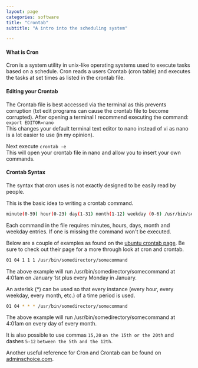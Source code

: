 ```yaml
---
layout: page
categories: software
title: "Crontab"
subtitle: "A intro into the scheduling system"

---
```


#### What is Cron
Cron is a system utility in unix-like operating systems used to execute tasks based on a schedule.
Cron reads a users Crontab (cron table) and executes the tasks at set times as listed in the crontab file.

#### Editing your Crontab

The Crontab file is best accessed via the terminal as this prevents corruption (txt edit programs can cause the crontab file to become corrupted).
After opening a terminal I recommend executing the command: `export EDITOR=nano`  
This changes your default terminal text editor to nano instead of vi as nano is a lot easier to use (in my opinion).

Next execute `crontab -e`  
This will open your crontab file in nano and allow you to insert your own commands.

#### Crontab Syntax

The syntax that cron uses is not exactly designed to be easily read by people.

This is the basic idea to writing a crontab command.  
```bash
minute(0-59) hour(0-23) day(1-31) month(1-12) weekday (0-6) /usr/bin/somedirectory/somecommand
```  
Each command in the file requires minutes, hours, days, month and weekday entries. If one is missing the command won't be executed.

Below are a couple of examples as found on the [ubuntu crontab page](https://help.ubuntu.com/community/CronHowto). Be sure to check out their page for a more through look at cron and crontab.

```bash
01 04 1 1 1 /usr/bin/somedirectory/somecommand
```  
The above example will run /usr/bin/somedirectory/somecommand at 4:01am on January 1st plus every Monday in January.

An asterisk (\*) can be used so that every instance (every hour, every weekday, every month, etc.) of a time period is used.  
```bash
01 04 * * * /usr/bin/somedirectory/somecommand
```  
The above example will run /usr/bin/somedirectory/somecommand at 4:01am on every day of every month.

It is also possible to use commas `15,20`  `on the 15th or the 20th` and dashes `5-12`  `between the 5th and the 12th`.


Another useful reference for Cron and Crontab can be found on [adminschoice.com](http://www.adminschoice.com/crontab-quick-reference).
